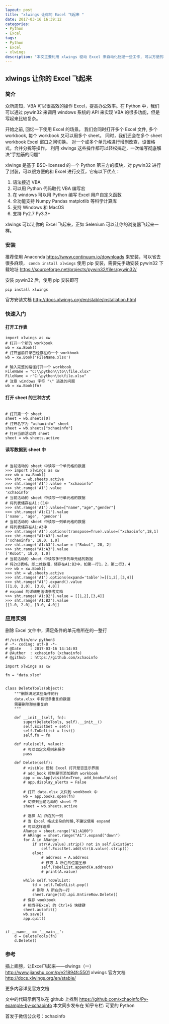 ```yaml
---
layout: post
title: "xlwings 让你的 Excel 飞起来 "
date: 2017-03-16 16:39:12
categories:
- Python
- Excel
tags: 
- Python
- Excel
- xlwings
description: "本文主要利用 xlwings 驱动 Excel 来自动化处理一些工作, 可以方便的将Python丰富的库和 Excel 的强大的功能结合，是让 Python 来替代一部分 VBA 的功能."
---
```


## xlwings 让你的 Excel 飞起来 

### 简介
众所周知，VBA 可以很高效的操作 Excel，提高办公效率。在 Python 中，我们可以通过 pywin32 来调用 windows 系统的 API 来实现 VBA 的很多功能，但是写起来比较复杂。

开始之前, 回忆一下使用 Excel 的场景。
我们会同时打开多个 Excel 文件, 多个 workbook, 每个 workbook 又可以用多个 sheet。
同时，我们还会在多个 sheet workbook Excel 窗口之间切换。
对一个或多个单元格进行增删改查，设置格式，合并分拆等操作。
利用 xlwings 这些操作都可以轻松搞定，一次编写彻底解决"手抽筋的问题" 

xlwings 是基于 BSD-licensed 的一个 Python 第三方的模块，对 pywin32 进行了封装，可以很方便的和 Excel 进行交互，它有以下优点：

1. 语法接近 VBA
2. 可以用 Python 代码取代 VBA 编写宏
3. 在 windows 可以用 Python 编写 Excel 用户自定义函数
4. 全功能支持 Numpy Pandas matplotlib 等科学计算库
5. 支持 Windows 和 MacOS
6. 支持 Py2.7 Py3.3+

xlwings 可以让你的 Excel 飞起来，正如 Selenium 可以让你的浏览器飞起来一样。

### 安装

推荐使用 Anaconda https://www.continuum.io/downloads 来安装，可以省去很多麻烦，
```conda install xlwings```
使用 pip 安装，需要先手动安装 pywin32 下载地址
https://sourceforge.net/projects/pywin32/files/pywin32/ 

安装 pywin32 后，使用 pip 安装即可

```pip install xlwings```

官方安装文档
http://docs.xlwings.org/en/stable/installation.html

### 快速入门

#### 打开工作表

```Python3
import xlwings as xw
# 打开一个新的 workbook 
wb = xw.Book()
# 打开当前目录已经存在的一个 workbook 
wb = xw.Book('FileName.xlsx')

# 输入完整的路径打开一个 workbook 
FileName = "C:\\python\\to\\file.xlsx"
FileName = r"C:\python\to\file.xlsx"
# 注意 windows 字符 "\" 逃逸的问题
wb = xw.Book(fn)

```

#### 打开 sheet 的三种方式

```python3

# 打开第一个 sheet
sheet = wb.sheets[0]
# 打开名字为 "xchaoinfo" sheet
sheet = wb.sheets["xchaoinfo"]
# 打开当前活动的 sheet
sheet = wb.sheets.active

```

#### 读写数据到 sheet 中

```pyhon3

# 当前活动的 sheet 中读写一个单元格的数据
>>> import xlwings as xw
>>> wb = xw.Book()
>>> sht = wb.sheets.active
>>> sht.range('A1').value = "xchaoinfo"
>>> sht.range('A1').value
'xchaoinfo'
# 当前活动的 sheet 中读写一行单元格的数据
# 将列表储存在A1：C1中
>>> sht.range('A1').value=["name","age","gender"]
>>> sht.range('A1:C1').value
['name', 'age', 'gender']
# 当前活动的 sheet 中读写一列单元格的数据
# 将列表储存在A1:A3中
>>> sht.range('A1').options(transpose=True).value=["xchaoinfo",18,1]
>>> sht.range("A1:A3").value
['xchaoinfo', 18.0, 1.0]
>>> sht.range('A1:A3').value = ["Robot", 20, 2]
>>> sht.range("A1:A3").value
['Robot', 18.0, 1.0]
# 当前活动的 sheet 中读写多行多列单元格的数据
# 将2x2表格，即二维数组，储存在A1:B2中，如第一行1，2，第二行3，4
>>> wb = xw.Book()
>>> sht = wb.sheets.active
>>> sht.range('A1').options(expand='table')=[[1,2],[3,4]]
>>> sht.range("A1").expand().value
[[1.0, 2.0], [3.0, 4.0]]
# expand 的详细用法请参考文档
>>> sht.range('A1:B2').value = [[1,2],[3,4]]
>>> sht.range('A1:B2').value
[[1.0, 2.0], [3.0, 4.0]]
```

### 应用实例
删除 Excel 文件中，满足条件的单元格所在的一整行

```python3
#!/usr/bin/env python3
# -*- coding: utf-8 -*-
# @Date    : 2017-03-16 14:14:03
# @Author  : xchaoinfo (xchaoinfo)
# @github  : https://github.com/xchaoinfo

import xlwings as xw

fn = "data.xlsx"


class DeleteTools(object):
    """删除满足某些条件的行
    data.xlsx 中有很多重复的数据
    需要删除那些重复的
    """

    def __init__(self, fn):
        super(DeleteTools, self).__init__()
        self.ExistSet = set()
        self.ToDelList = list()
        self.fn = fn

    def rule(self, value):
        # 可以自定义规则来操作
        pass

    def Delete(self):
        # visible 控制 Excel 打开是否显示界面
        # add_book 控制是否添加新的 workbook
        app = xw.App(visible=True, add_book=False)
        # app.display_alerts = False

        # 打开 data.xlsx 文件到 wookbook 中
        wb = app.books.open(fn)
        # 切换到当前活动的 sheet 中
        sheet = wb.sheets.active

        # 选择 A1 所在的一列
        # 当 Excel 格式复杂的时候,不建议使用 expand
        # 可以这样选择
        ARange = sheet.range("A1:A100")
        # ARange = sheet.range("A1").expand("down")
        for A in ARange:
            if str(A.value).strip() not in self.ExistSet:
                self.ExistSet.add(str(A.value).strip())
            else:
                # address = A.address
                # 获取 A 所在的位置坐标
                self.ToDelList.append(A.address)
                # print(A.value)

        while self.ToDelList:
            td = self.ToDelList.pop()
            # 删除 A 所在的一行
            sheet.range(td).api.EntireRow.Delete()
        # 保存 wookbook
        # 相当于Excel 的 Ctrl+S 快捷键
        sheet.autofit()
        wb.save()
        app.quit()


if __name__ == '__main__':
    d = DeleteTools(fn)
    d.Delete()

```

### 参考
插上翅膀，让Excel飞起来——xlwings（一）
http://www.jianshu.com/p/e21894fc5501
xlwings 官方文档
http://docs.xlwings.org/en/stable/

更多内容详见官方文档


文中的代码示例可以在 github 上找到 https://github.com/xchaoinfo/Py-example-by-xchaoinfo
本文同步发布在 知乎专栏: 可爱的 Python

首发于微信公众号：xchaoinfo

